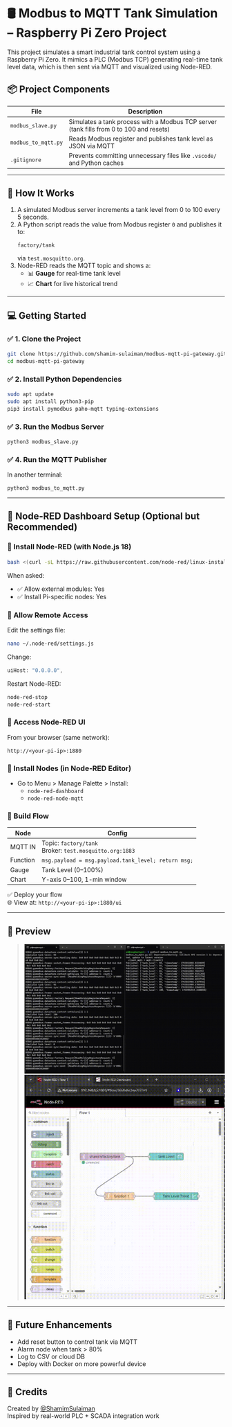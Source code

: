 # 🛢️ Modbus to MQTT Tank Simulation – Raspberry Pi Zero Project

This project simulates a smart industrial tank control system using a Raspberry Pi Zero. It mimics a PLC (Modbus TCP) generating real-time tank level data, which is then sent via MQTT and visualized using Node-RED.

## 📦 Project Components

| File | Description |
|------|-------------|
| `modbus_slave.py` | Simulates a tank process with a Modbus TCP server (tank fills from 0 to 100 and resets) |
| `modbus_to_mqtt.py` | Reads Modbus register and publishes tank level as JSON via MQTT |
| `.gitignore` | Prevents committing unnecessary files like `.vscode/` and Python caches |

---

## 🔧 How It Works

1. A simulated Modbus server increments a tank level from 0 to 100 every 5 seconds.
2. A Python script reads the value from Modbus register `0` and publishes it to:
   ```
   factory/tank
   ```
   via `test.mosquitto.org`.
3. Node-RED reads the MQTT topic and shows a:
   - 📊 **Gauge** for real-time tank level
   - 📈 **Chart** for live historical trend

---

## 💻 Getting Started

### ✅ 1. Clone the Project

```bash
git clone https://github.com/shamim-sulaiman/modbus-mqtt-pi-gateway.git
cd modbus-mqtt-pi-gateway
```

### ✅ 2. Install Python Dependencies

```bash
sudo apt update
sudo apt install python3-pip
pip3 install pymodbus paho-mqtt typing-extensions
```

### ✅ 3. Run the Modbus Server

```bash
python3 modbus_slave.py
```

### ✅ 4. Run the MQTT Publisher

In another terminal:

```bash
python3 modbus_to_mqtt.py
```

---

## 📡 Node-RED Dashboard Setup (Optional but Recommended)

### 🔸 Install Node-RED (with Node.js 18)

```bash
bash <(curl -sL https://raw.githubusercontent.com/node-red/linux-installers/master/deb/update-nodejs-and-nodered) --node18
```

When asked:
- ✅ Allow external modules: Yes
- ✅ Install Pi-specific nodes: Yes

### 🔸 Allow Remote Access

Edit the settings file:

```bash
nano ~/.node-red/settings.js
```

Change:

```js
uiHost: "0.0.0.0", 
```

Restart Node-RED:

```bash
node-red-stop
node-red-start
```

### 🔸 Access Node-RED UI

From your browser (same network):

```
http://<your-pi-ip>:1880
```

### 🔸 Install Nodes (in Node-RED Editor)
- Go to Menu > Manage Palette > Install:
  - `node-red-dashboard`
  - `node-red-node-mqtt`

### 🔸 Build Flow

| Node         | Config                                   |
|--------------|-------------------------------------------|
| MQTT IN      | Topic: `factory/tank` <br> Broker: `test.mosquitto.org:1883` |
| Function     | `msg.payload = msg.payload.tank_level; return msg;` |
| Gauge        | Tank Level (0–100%)                      |
| Chart        | Y-axis 0–100, 1-min window                |

✅ Deploy your flow  
🌐 View at: `http://<your-pi-ip>:1880/ui`

---

## 📸 Preview

> ![Runnning modbus_slave.py (left) and modbus_to_mqtt.py (right)](assets/demo3.gif)
>![Runnning Node-Red UI](assets/demo5.gif)
---

## 📌 Future Enhancements

- Add reset button to control tank via MQTT
- Alarm node when tank > 80%
- Log to CSV or cloud DB
- Deploy with Docker on more powerful device

---

## 🔗 Credits

Created by [@ShamimSulaiman](https://shamimsulaiman.com)  
Inspired by real-world PLC + SCADA integration work